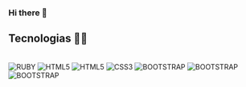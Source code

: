 ### Hi there 👋
## Tecnologias 👨‍💻
<div style = "display: inline_block"></br>
  <img align = "center" alt = "RUBY" src = "https://img.shields.io/badge/Ruby-CC342D?style=for-the-badge&logo=ruby&logoColor=white"/>
    <img align = "center" alt = "HTML5" src = "https://img.shields.io/badge/Ruby_on_Rails-CC0000?style=for-the-badge&logo=ruby-on-rails&logoColor=white"/>
      <img align = "center" alt = "HTML5" src = "https://img.shields.io/badge/HTML5-E34F26?style=for-the-badge&logo=html5&logoColor=white"/>
        <img align = "center" alt = "CSS3" src = "https://img.shields.io/badge/CSS3-1572B6?style=for-the-badge&logo=css3&logoColor=white"/>
          <img align = "center" alt = "BOOTSTRAP" src = "https://camo.githubusercontent.com/ce39d85ae9d719413b219787410b34e402f9e2e5d94ba16e9232833fcc7ae775/68747470733a2f2f696d672e736869656c64732e696f2f62616467652f53514c2d3337373641423f7374796c653d666f722d7468652d6261646765266c6f676f3d73716c266c6f676f436f6c6f723d7768697465"/>
            <img align = "center" alt = "BOOTSTRAP" src = "https://img.shields.io/badge/Bootstrap-563D7C?style=for-the-badge&logo=bootstrap&logoColor=white"/>
              <img align = "center" alt = "BOOTSTRAP" src =  "https://img.shields.io/badge/Linux-FCC624?style=for-the-badge&logo=linux&logoColor=black"/>


</div>
